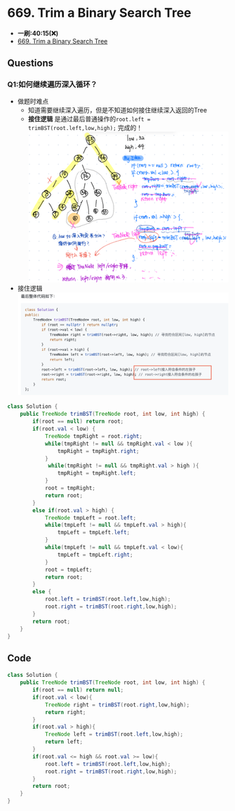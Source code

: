 # 669. Trim a Binary Search Tree
* **一刷:40:15(❌)**
* [669. Trim a Binary Search Tree](https://leetcode.com/problems/trim-a-binary-search-tree/description/)
## Questions
### Q1:如何继续遍历深入循环？
* 做题时难点
  * 知道需要继续深入遍历，但是不知道如何接住继续深入返回的Tree
  * **接住逻辑** 是通过最后普通操作的`root.left = trimBST(root.left,low,high);` 完成的！ 
![image](./img/Day23_1.jpg)
* 接住逻辑
![image](./img/Day23_2.png)
```java 
class Solution {
    public TreeNode trimBST(TreeNode root, int low, int high) {
        if(root == null) return root;
        if(root.val < low) {
            TreeNode tmpRight = root.right;
            while(tmpRight != null && tmpRight.val < low ){
                tmpRight = tmpRight.right;
            }
             while(tmpRight != null && tmpRight.val > high ){
                tmpRight = tmpRight.left;
            }
            root = tmpRight;
            return root;
        }
        else if(root.val > high) {
            TreeNode tmpLeft = root.left;
            while(tmpLeft != null && tmpLeft.val > high){
                tmpLeft = tmpLeft.left;
            }
            while(tmpLeft != null && tmpLeft.val < low){
                tmpLeft = tmpLeft.right;
            }
            root = tmpLeft;
            return root;
        }
        else {
            root.left = trimBST(root.left,low,high);
            root.right = trimBST(root.right,low,high);
        }
        return root;
    }
}
```

## Code

```java
class Solution {
    public TreeNode trimBST(TreeNode root, int low, int high) {
        if(root == null) return null;
        if(root.val < low){
            TreeNode right = trimBST(root.right,low,high);
            return right;         
        }
        if(root.val > high){
            TreeNode left = trimBST(root.left,low,high);
            return left;         
        }
        if(root.val <= high && root.val >= low){
            root.left = trimBST(root.left,low,high);
            root.right = trimBST(root.right,low,high);
        }
        return root;
    }
}
```